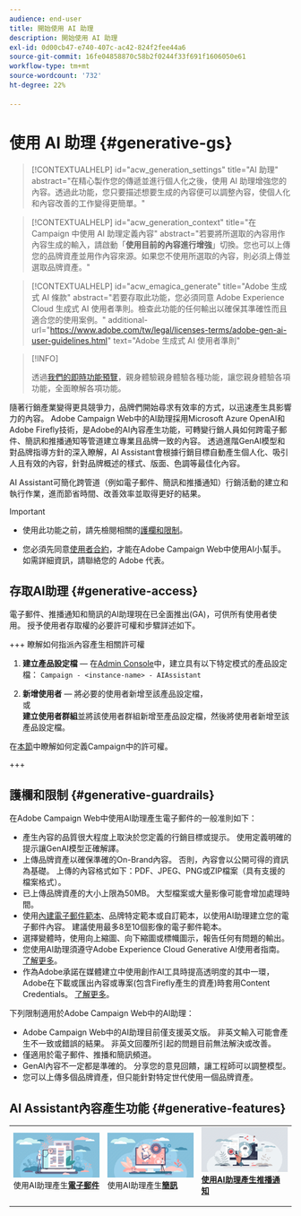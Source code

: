 ```yaml
---
audience: end-user
title: 開始使用 AI 助理
description: 開始使用 AI 助理
exl-id: 0d00cb47-e740-407c-ac42-824f2fee44a6
source-git-commit: 16fe04858870c58b2f0244f33f691f1606050e61
workflow-type: tm+mt
source-wordcount: '732'
ht-degree: 22%

---
```


# 使用 AI 助理 {#generative-gs}

>[!CONTEXTUALHELP]
>id="acw_generation_settings"
>title="AI 助理"
>abstract="在精心製作您的傳遞並進行個人化之後，使用 AI 助理增強您的內容。透過此功能，您只要描述想要生成的內容便可以調整內容，使個人化和內容改善的工作變得更簡單。"

>[!CONTEXTUALHELP]
>id="acw_generation_context"
>title="在 Campaign 中使用 AI 助理定義內容"
>abstract="若要將所選取的內容用作內容生成的輸入，請啟動「**使用目前的內容進行增強**」切換。您也可以上傳您的品牌資產並用作內容來源。如果您不使用所選取的內容，則必須上傳並選取品牌資產。"

>[!CONTEXTUALHELP]
>id="acw_emagica_generate"
>title="Adobe 生成式 AI 條款"
>abstract="若要存取此功能，您必須同意 Adobe Experience Cloud 生成式 AI 使用者準則。檢查此功能的任何輸出以確保其準確性而且適合您的使用案例。"
>additional-url="https://www.adobe.com/tw/legal/licenses-terms/adobe-gen-ai-user-guidelines.html" text="Adobe 生成式 AI 使用者準則"

>[!INFO]
>
>透過[我們的即時功能預覽](https://experienceleague.adobe.com/zh-hant/apps/journey-optimizer/ai-assistant-content-accelerator)，親身體驗親身體驗各種功能，讓您親身體驗各項功能，全面瞭解各項功能。

隨著行銷產業變得更具競爭力，品牌們開始尋求有效率的方式，以迅速產生具影響力的內容。 Adobe Campaign Web中的AI助理採用Microsoft Azure OpenAI和Adobe Firefly技術，是Adobe的AI內容產生功能，可轉變行銷人員如何跨電子郵件、簡訊和推播通知等管道建立專業且品牌一致的內容。 透過進階GenAI模型和對品牌指導方針的深入瞭解，AI Assistant會根據行銷目標自動產生個人化、吸引人且有效的內容，針對品牌概述的樣式、版面、色調等最佳化內容。

AI Assistant可簡化跨管道（例如電子郵件、簡訊和推播通知）行銷活動的建立和執行作業，進而節省時間、改善效率並取得更好的結果。

>[!IMPORTANT]
>
>* 使用此功能之前，請先檢閱相關的[護欄和限制](#generative-guardrails)。
>
>* 您必須先同意[使用者合約](https://www.adobe.com/tw/legal/licenses-terms/adobe-dx-gen-ai-user-guidelines.html)，才能在Adobe Campaign Web中使用AI小幫手。 如需詳細資訊，請聯絡您的 Adobe 代表。

## 存取AI助理 {#generative-access}

電子郵件、推播通知和簡訊的AI助理現在已全面推出(GA)，可供所有使用者使用。 授予使用者存取權的必要許可權和步驟詳述如下。

+++ 瞭解如何指派內容產生相關許可權

1. **建立產品設定檔** — 在[Admin Console](https://stage.adminconsole.adobe.com/)中，建立具有以下特定模式的產品設定檔：
   `Campaign - <instance-name> - AIAssistant`

1. **新增使用者** — 將必要的使用者新增至該產品設定檔，\
   或\
   **建立使用者群組**&#x200B;並將該使用者群組新增至產品設定檔，然後將使用者新增至該產品設定檔。

在[本節](../get-started/permissions.md)中瞭解如何定義Campaign中的許可權。

+++

## 護欄和限制 {#generative-guardrails}

在Adobe Campaign Web中使用AI助理產生電子郵件的一般准則如下：

* 產生內容的品質很大程度上取決於您定義的行銷目標或提示。 使用定義明確的提示讓GenAI模型正確解譯。
* 上傳品牌資產以確保準確的On-Brand內容。 否則，內容會以公開可得的資訊為基礎。 上傳的內容格式如下：PDF、JPEG、PNG或ZIP檔案（具有支援的檔案格式）。
* 已上傳品牌資產的大小上限為50MB。 大型檔案或大量影像可能會增加處理時間。
* 使用[內建電子郵件範本](../content/create-email-templates.md)、品牌特定範本或自訂範本，以使用AI助理建立您的電子郵件內容。 建議使用最多8至10個影像的電子郵件範本。
* 選擇變體時，使用向上縮圖、向下縮圖或標幟圖示，報告任何有問題的輸出。
* 您使用AI助理須遵守Adobe Experience Cloud Generative AI使用者指南。 [了解更多](https://www.adobe.com/tw/legal/licenses-terms/adobe-dx-gen-ai-user-guidelines.html)。
* 作為Adobe承諾在媒體建立中使用創作AI工具時提高透明度的其中一環，Adobe在下載或匯出內容或專案(包含Firefly產生的資產)時套用Content Credentials。 [了解更多](https://helpx.adobe.com/tw/firefly/using/content-credentials.html)。

下列限制適用於Adobe Campaign Web中的AI助理：

* Adobe Campaign Web中的AI助理目前僅支援英文版。 非英文輸入可能會產生不一致或錯誤的結果。 非英文回覆所引起的問題目前無法解決或改善。
* 僅適用於電子郵件、推播和簡訊頻道。
* GenAI內容不一定都是準確的。 分享您的意見回饋，讓工程師可以調整模型。
* 您可以上傳多個品牌資產，但只能針對特定世代使用一個品牌資產。

## AI Assistant內容產生功能 {#generative-features}

<table style="table-layout:fixed"><tr style="border: 0;">
<td>
<a href="generative-content.md">
<img alt="[使用AI助理產生電子郵件]" src="assets/do-not-localize/text-genai.jpeg">
</a>
<div>
使用AI助理產生<a href="generative-content.md"><strong>電子郵件</strong></a>
</div>
<p>
</td>
<td>
<a href="generative-sms.md">
<img alt="[使用AI助理產生簡訊]" src="assets/do-not-localize/image-genai.jpeg">
</a>
<div>使用AI助理產生<a href="generative-sms.md"><strong>簡訊</strong>
</div>
<p>
</td>
<td>
<a href="generative-push.md">
<img alt="[使用AI助理產生推播通知]" src="assets/do-not-localize/email-genai.jpeg">
</a>
<div>
<a href="generative-push.md"><strong>使用AI助理產生推播通知</strong></a>
</div>
<p></td>
</tr></table>